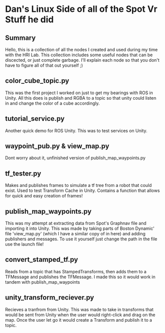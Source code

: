 
# Dan's Linux Side of all of the Spot Vr Stuff he did

## Summary
Hello, this is a collection of all the nodes I created
and used during my time with the HRI Lab. This collection
includes some useful nodes that can be discected, or just
complete garbage. I'll explain each node so that you don't 
have to figure all of that out yourself ;)

## color_cube_topic.py
This was the first project I worked on just to get my bearings
with ROS in Unity. All this does is publish and RGBA to a topic
so that unity could listen in and change the color of a cube 
accordingly.

## tutorial_service.py
Another quick demo for ROS Unity. This was to test services
on Unity.

## waypoint_pub.py & view_map.py
Dont worry about it, unfinished version of publish_map_waypoints.py

## tf_tester.py
Makes and publishes frames to simulate a tf tree from a robot that
could exist. Used to test Transform Cache in Unity. Contains a function
that allows for quick and easy creation of frames!

## publish_map_waypoints.py
This was my attempt at extracting data from Spot's Graphnav file and
importing it into Unity. This was made by taking parts of Boston Dynamic'
file 'view_map.py' (which I have a similar copy of in here) and adding
publishers and messages. To use it yourself just change the path in the file
use the launch file!

## convert_stamped_tf.py
Reads from a topic that has StampedTransforms, then adds them to a TFMessage
and publishes the TFMessage. I made this so it would work in tandem with 
publish_map_waypoints

## unity_transform_reciever.py
Recieves a tranfrom from Unity. This was made to take in transforms
that would be sent from Unity when the user would right-click and
drag on the map. Once the user let go it would create a Transform 
and publish it to a topic.
